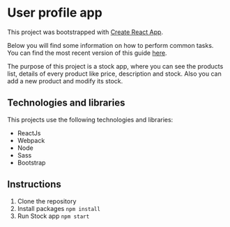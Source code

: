    # User profile app
   This project was bootstrapped with [Create React App](https://github.com/facebookincubator/create-react-app).
    
   Below you will find some information on how to perform common tasks.<br>
   You can find the most recent version of this guide [here](https://github.com/facebookincubator/create-react-app/blob/master/packages/react-scripts/template/README.md).
   
   The purpose of this project is a stock app, where you can see the products list, details of every product like price, description and stock. Also you can add a new product and modify its stock.  
  
    
   ## Technologies and libraries
   
   This projects use the following technologies and libraries:
   
   - ReactJs
   - Webpack
   - Node
   - Sass
   - Bootstrap
   
   ## Instructions
   
   1. Clone the repository
   2. Install packages `npm install`
   3. Run Stock app `npm start`
       
  
    